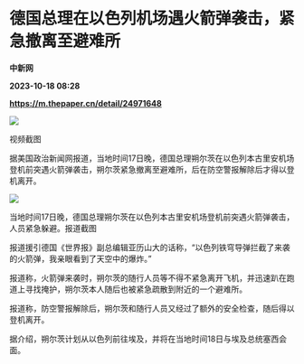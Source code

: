 # 德国总理在以色列机场遇火箭弹袭击，紧急撤离至避难所
**中新网**

**2023-10-18 08:28**

**https://m.thepaper.cn/detail/24971648**

![](https://imagecloud.thepaper.cn/thepaper/image/274/579/315.png)

视频截图

据美国政治新闻网报道，当地时间17日晚，德国总理朔尔茨在以色列本古里安机场登机前突遇火箭弹袭击，朔尔茨紧急撤离至避难所，后在防空警报解除后才得以登机离开。

![](https://imagecloud.thepaper.cn/thepaper/image/274/579/229.jpg)

当地时间17日晚，德国总理朔尔茨在以色列本古里安机场登机前突遇火箭弹袭击，人员紧急躲避。报道截图

报道援引德国《世界报》副总编辑亚历山大的话称，“以色列铁穹导弹拦截了来袭的火箭弹，我亲眼看到了天空中的爆炸。”

报道称，火箭弹来袭时，朔尔茨的随行人员等不得不紧急离开飞机，并迅速趴在跑道上寻找掩护，朔尔茨本人随后也被紧急疏散到附近的一个避难所。

报道称，防空警报解除后，朔尔茨和随行人员又经过了额外的安全检查，随后得以登机离开。

据介绍，朔尔茨计划从以色列前往埃及，并将在当地时间18日与埃及总统塞西会面。